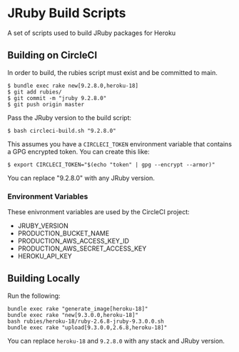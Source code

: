 # JRuby Build Scripts

A set of scripts used to build JRuby packages for Heroku

## Building on CircleCI

In order to build, the rubies script must exist and be committed to main.

```
$ bundle exec rake new[9.2.8.0,heroku-18]
$ git add rubies/
$ git commit -m "jruby 9.2.8.0"
$ git push origin master
```

Pass the JRuby version to the build script:

```
$ bash circleci-build.sh "9.2.8.0"
```

This assumes you have a `CIRCLECI_TOKEN` environment variable that contains a GPG encrypted token. You can create this like:

```
$ export CIRCLECI_TOKEN="$(echo "token" | gpg --encrypt --armor)"
```

You can replace "9.2.8.0" with any JRuby version.

### Environment Variables

These enivronment variables are used by the CircleCI project:

* JRUBY_VERSION
* PRODUCTION_BUCKET_NAME
* PRODUCTION_AWS_ACCESS_KEY_ID
* PRODUCTION_AWS_SECRET_ACCESS_KEY
* HEROKU_API_KEY

## Building Locally

Run the following:

```
bundle exec rake "generate_image[heroku-18]"
bundle exec rake "new[9.3.0.0,heroku-18]"
bash rubies/heroku-18/ruby-2.6.8-jruby-9.3.0.0.sh
bundle exec rake "upload[9.3.0.0,2.6.8,heroku-18]"
```

You can replace `heroku-18` and `9.2.8.0` with any stack and JRuby version.
